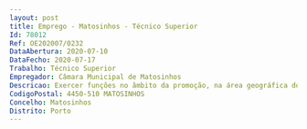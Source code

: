 ```yaml
--- 
layout: post
title: Emprego - Matosinhos - Técnico Superior
Id: 78012
Ref: OE202007/0232
DataAbertura: 2020-07-10
DataFecho: 2020-07-17
Trabalho: Técnico Superior
Empregador: Câmara Municipal de Matosinhos
Descricao: Exercer funções no âmbito da promoção, na área geográfica do município, do investimento público e privado, na dinamização das atividades económicas e do turismo, no desenvolvimento e gestão dos meios necessários à captação dos instrumentos financeiros da administração central, fundos comunitários e outros de aplicação às autarquias locais e ainda na dinamização de projetos que vierem a ser considerados como especiais pelo Executivo, através da constituição de equipas multidisciplinares, e o exercício, em geral, de competências que a lei atribua ou venha a atribuir ao Município relacionadas com a natureza das atribuições que lhe estão cometidas.
CodigoPostal: 4450-510 MATOSINHOS
Concelho: Matosinhos
Distrito: Porto
--- 
```

